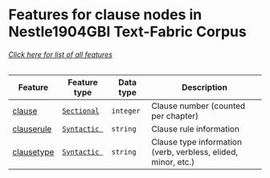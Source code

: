 # Features for clause nodes in Nestle1904GBI Text-Fabric Corpus
###### [Click here for list of all features](home.md#readme)

Feature | Feature type | Data type | Description
--- | --- | --- | ---
[clause](clause.md#readme) |  [`Sectional`](home.md#sectional-features) | `integer` | Clause number (counted per chapter)
[clauserule](clauserule.md#readme) | [`Syntactic `](home.md#syntactic-features) | `string` | Clause rule information
[clausetype](clausetype.md#readme) | [`Syntactic `](home.md#syntactic-features) | `string` | Clause type information (verb, verbless, elided, minor, etc.)
